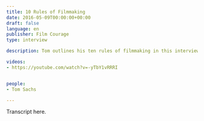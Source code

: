 ```yaml
---
title: 10 Rules of Filmmaking
date: 2016-05-09T00:00:00+00:00
draft: false
language: en
publisher: Film Courage
type: interview

description: Tom outlines his ten rules of filmmaking in this interview with Film Courage.

videos:
- https://youtube.com/watch?v=-yTbY1vRRRI


people:
- Tom Sachs

---
```


Transcript here.
